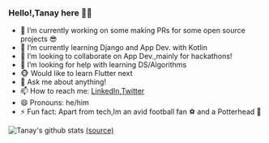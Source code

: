 ### Hello!,Tanay here 👋👋

<!--
**2tanayk/2tanayk** is a ✨ _special_ ✨ repository because its `README.md` (this file) appears on your GitHub profile.
-->
 - 🔭 I’m currently working on some making PRs for some open source projects 😎
 - 🌱 I’m currently learning Django and App Dev. with Kotlin
 - 👯 I’m looking to collaborate on App Dev.,mainly for hackathons!
 - 🤔 I’m looking for help with learning DS/Algorithms
 - 🐵 Would like to learn Flutter next
 - 💬 Ask me about anything!
 - 📫 How to reach me: [LinkedIn](https://www.linkedin.com/in/tanay-kamath-69a65019a),[Twitter](https://twitter.com/tanay_texplorer)
 - 😄 Pronouns: he/him
 - ⚡ Fun fact: Apart from tech,Im an avid football fan :soccer: and a Potterhead 🧙
 
 
 ![Tanay's github stats](https://github-readme-stats.vercel.app/api?username=2tanayk&show_icons=true)
 [(source)](https://github.com/anuraghazra/github-readme-stats)
 
  

